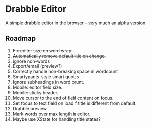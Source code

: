 # Drabble Editor

A simple drabble editor in the browser – very much an alpha version.

## Roadmap

1. ~~Fix editor size on word wrap.~~
2. ~~Automatically remove default title on change.~~
3. ignore non-words
4. Export/email (preview?)
5. Correctly handle non-breaking space in wordcount
6. Smartypants-style smart quotes
7. Ignore subheadings in word count.
8. Mobile: editor field size.
9. Mobile: sticky header.
10. Move cursor to the end of field content on focus.
11. Set focus to text field on load if title is different from default.
12. Drabble preview.
13. Mark words over max length in editor.
14. Maybe use XState for handling title states?
